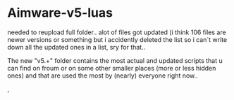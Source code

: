 # Aimware-v5-luas

needed to reupload full folder.. alot of files got updated (i think 106 files are newer versions or something but i accidently deleted the list so i can´t write down all the updated ones in a list, sry for that..

The new "v5.+" folder contains the most actual and updated scripts that u can find on froum or on some other smaller places (more or less hidden ones) and that are used the most by (nearly) everyone right now..

, 

